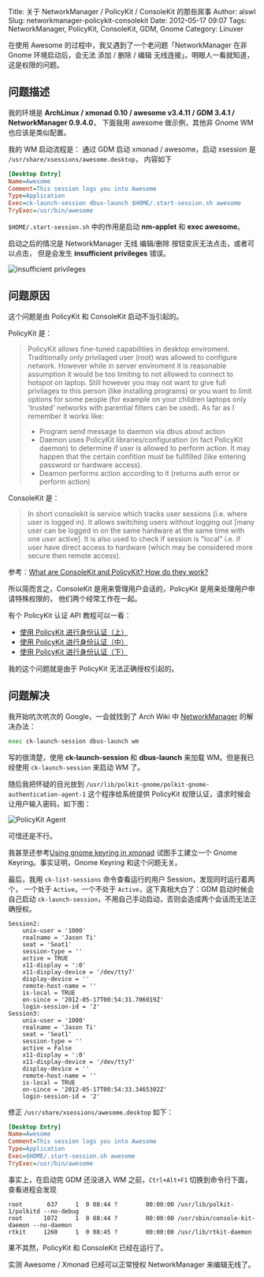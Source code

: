 Title: 关于 NetworkManager / PolicyKit / ConsoleKit 的那些屌事
Author: alswl
Slug: networkmanager-policykit-consolekit
Date: 2012-05-17 09:07
Tags: NetworkManager, PolicyKit, ConsoleKit, GDM, Gnome
Category: Linuxer


在使用 Awesome 的过程中，我又遇到了一个老问题「NetworkManager 在非 Gnome
环境启动后，会无法 添加 / 删除 / 编辑 无线连接」。明眼人一看就知道，
这是权限的问题。

## 问题描述 ##

我的环境是 **ArchLinux / xmonad 0.10 / awesome v3.4.11 / GDM 3.4.1 / NetworkManager 0.9.4.0**，
下面我用 awesome 做示例，其他非 Gnome WM 也应该是类似配置。


我的 WM 启动流程是：
通过 GDM 启动 xmonad / awesome，启动 xsession 是 `/usr/share/xsessions/awesome.desktop`，
内容如下

<!-- more -->

``` ini
[Desktop Entry]
Name=Awesome
Comment=This session logs you into Awesome
Type=Application
Exec=ck-launch-session dbus-launch $HOME/.start-session.sh awesome
TryExec=/usr/bin/awesome
```

`$HOME/.start-session.sh` 中的作用是启动 **nm-applet** 和 **exec awesome**。

启动之后的情况是 NetworkManager 无线 编辑/删除 按钮变灰无法点击，或者可以点击，
但是会发生 **insufficient privileges** 错误。

![insufficient privileges](http://upload-log4d.qiniudn.com/2012/05/insufficient-privileges.png)


## 问题原因 ##

这个问题是由 PolicyKit 和 ConsoleKit 启动不当引起的。

PolicyKit 是：

> PolicyKit allows fine-tuned capabilities in desktop enviroment. Traditionally only privilaged user (root) was allowed to configure network. However while in server enviroment it is reasonable assumption it would be too limiting to not allowed to connect to hotspot on laptop. Still however you may not want to give full privilages to this person (like installing programs) or you want to limit options for some people (for example on your children laptops only 'trusted' networks with parential filters can be used). As far as I remember it works like:
> 
> * Program send message to daemon via dbus about action
> * Daemon uses PolicyKit libraries/configuration (in fact PolicyKit daemon) to determine if user is allowed to perform action. It may happen that the certain confition must be fullfilled (like entering password or hardware access).
> * Deamon performs action according to it (returns auth error or perform action)

ConsoleKit 是：

> In short consolekit is service which tracks user sessions (i.e. where user is logged in). It allows switching users without logging out [many user can be logged in on the same hardware at the same time with one user active]. It is also used to check if session is "local" i.e. if user have direct access to hardware (which may be considered more secure then remote access).

参考：[What are ConsoleKit and PolicyKit? How do they work?](http://unix.stackexchange.com/questions/5220/what-are-consolekit-and-policykit-how-do-they-work)

所以简而言之，ConsoleKit 是用来管理用户会话的，PolicyKit 是用来处理用户申请特殊权限的，
他们两个经常工作在一起。

有个 PolicyKit 认证 API 教程可以一看：

* [使用 PolicyKit 进行身份认证（上）](http://www.kissuki.com/blog/2009/03/10/policykit/)
* [使用 PolicyKit 进行身份认证（中）](http://www.kissuki.com/blog/2009/03/12/policykit/)
* [使用 PolicyKit 进行身份认证（下）](http://www.kissuki.com/blog/2009/03/13/policykit/)

我的这个问题就是由于 PolicyKit 无法正确授权引起的。

## 问题解决 ##

我开始吭次吭次的 Google，一会就找到了 Arch Wiki 中 [NetworkManager](https://wiki.archlinux.org/index.php/NetworkManager#Set_up_PolicyKit_permissions) 的解决办法：

``` bash
exec ck-launch-session dbus-launch wm
```

写的很清楚，使用 **ck-launch-session** 和 **dbus-launch** 来加载 WM。但是我已经使用
`ck-launch-session` 来启动 WM 了。

随后我把怀疑的目光放到 `/usr/lib/polkit-gnome/polkit-gnome-authentication-agent-1`
这个程序给系统提供 PolicyKit 权限认证，请求时候会让用户输入密码，如下图：

![PolicyKit Agent](http://upload-log4d.qiniudn.com/2012/05/policykit-agent.png)

可惜还是不行。

我甚至还参考[Using gnome keyring in xmonad](http://blog.san-ss.com.ar/2011/03/using-gnome-keyring-in-xmonad.html)
试图手工建立一个 Gnome Keyring。事实证明，Gnome Keyring 和这个问题无关。

最后，我用 `ck-list-sessions` 命令查看运行的用户 Session，发现同时运行着两个，
一个处于 `Active`，一个不处于 `Active`，这下真相大白了：GDM 启动时候会自己启动
`ck-launch-session`，不用自己手动启动，否则会造成两个会话而无法正确授权。

```
Session2:
	unix-user = '1000'
	realname = 'Jason Ti'
	seat = 'Seat1'
	session-type = ''
	active = TRUE
	x11-display = ':0'
	x11-display-device = '/dev/tty7'
	display-device = ''
	remote-host-name = ''
	is-local = TRUE
	on-since = '2012-05-17T00:54:31.706019Z'
	login-session-id = '2'
Session3:
	unix-user = '1000'
	realname = 'Jason Ti'
	seat = 'Seat1'
	session-type = ''
	active = False
	x11-display = ':0'
	x11-display-device = '/dev/tty7'
	display-device = ''
	remote-host-name = ''
	is-local = TRUE
	on-since = '2012-05-17T00:54:33.3465302Z'
	login-session-id = '2'
```

修正 `/usr/share/xsessions/awesome.desktop` 如下：

``` ini
[Desktop Entry]
Name=Awesome
Comment=This session logs you into Awesome
Type=Application
Exec=$HOME/.start-session.sh awesome
TryExec=/usr/bin/awesome
```

事实上，在启动完 GDM 还没进入 WM 之前，`Ctrl+Alt+F1` 切换到命令行下面，查看进程会发现

```
root       637     1  0 08:44 ?        00:00:00 /usr/lib/polkit-1/polkitd --no-debug
root      1072     1  0 08:44 ?        00:00:00 /usr/sbin/console-kit-daemon --no-daemon
rtkit     1260     1  0 08:45 ?        00:00:00 /usr/lib/rtkit-daemon
```

果不其然，PolicyKit 和 ConsoleKit 已经在运行了。

实测 Awesome / Xmonad 已经可以正常授权 NetworkManager 来编辑无线了。
